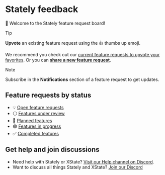 # Stately feedback

👋 Welcome to the Stately feature request board!

> [!TIP]
> **Upvote** an existing feature request using the 👍 thumbs up emoji.

We recommend you check out our [current feature requests to upvote your favorites](https://github.com/statelyai/feedback/issues?q=is%3Aopen+label%3Aopen+label%3Aunder+review+label%3Aplanned). Or you can **[share a new feature request](https://github.com/statelyai/feedback/issues/new/choose)**.

> [!NOTE]
> Subscribe in the **Notifications** section of a feature request to get updates.

## Feature requests by status

- 💡 [Open feature requests](https://github.com/statelyai/feedback/labels/open)
- ⚪️ [Features under review](https://github.com/statelyai/feedback/labels/under%20review)
- 🔵 [Planned features](https://github.com/statelyai/feedback/labels/planned)
- 🟣 [Features in progress](https://github.com/statelyai/feedback/labels/in%20progress)
- ✅ [Completed features](https://github.com/statelyai/feedback/issues?q=is%3Aissue+is%3Aclosed+label%3Acomplete)

## Get help and join discussions

- Need help with Stately or XState? [Visit our Help channel on Discord](https://discord.com/channels/795785288994652170/1021738689434501181).
- Want to discuss all things Stately and XState? [Join our Discord](https://discord.stately.ai)
